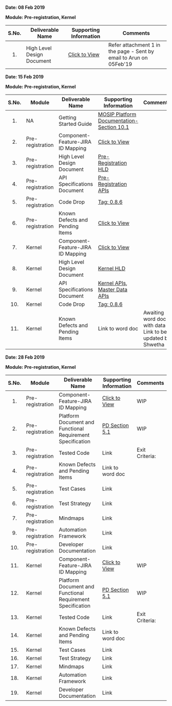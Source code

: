 **Date: 08 Feb 2019** 

**Module: Pre-registration, Kernel**

|**S.No.**| **Deliverable Name**| **Supporting Information**|**Comments**|
|:------:|-----|---|---|
|1.|High Level Design Document|[Click to View](https://github.com/mosip/mosip/wiki/TechnoForte-Deliverables---Attachments)|Refer attachment 1 in the page - Sent by email to Arun on 05Feb'19|


**Date: 15 Feb 2019**

**Module: Pre-registration, Kernel**

|**S.No.**|**Module**|**Deliverable Name**| **Supporting Information**|**Comments**|
|:------:|-----|---|---|---|
|1.|NA|Getting Started Guide|[MOSIP Platform Documentation-Section 10.1](https://github.com/mosip/mosip/wiki/Getting-Started)||
|2.|Pre-registration|Component-Feature-JIRA ID Mapping|[Click to View](https://github.com/mosip/mosip/wiki/Component-x-Feature-x-JIRA-ID-Mapping)||
|3.|Pre-registration|High Level Design Document|[Pre-Registration HLD](https://github.com/mosip/mosip/wiki/Pre-Registration)||
|4.|Pre-registration|API Specifications Document|[Pre-Registration APIs](https://github.com/mosip/mosip/wiki/Pre-Registration-APIs)||
|5.|Pre-registration|Code Drop|[Tag: 0.8.6](https://github.com/mosip/mosip/releases/tag/0.8.6) ||
|6.|Pre-registration|Known Defects and Pending Items|[Click to View](https://github.com/mosip/mosip/blob/master/docs/requirements/MOSIP_KnownDefects_PendingFeatures_Items_Pre-registration.docx)||
|7.|Kernel|Component-Feature-JIRA ID Mapping|[Click to View](https://github.com/mosip/mosip/wiki/Component-x-Feature-x-JIRA-ID-Mapping)||
|8.|Kernel|High Level Design Document|[Kernel HLD](https://github.com/mosip/mosip/wiki/Kernel) | |
|9.|Kernel|API Specifications Document | [Kernel APIs](https://github.com/mosip/mosip/wiki/Kernel-APIs), [Master Data APIs](https://github.com/mosip/mosip/wiki/Master-data-APIs) |  |
|10.|Kernel|Code Drop|[Tag: 0.8.6](https://github.com/mosip/mosip/releases/tag/0.8.6)||
|11.|Kernel|Known Defects and Pending Items|Link to word doc|Awaiting word doc with data - Link to be updated by Shwetha|


**Date: 28 Feb 2019**

**Module: Pre-registration, Kernel**

|**S.No.**|**Module**|**Deliverable Name**| **Supporting Information**|**Comments**|
|:------:|-----|---|---|---|
|1.|Pre-registration|Component-Feature-JIRA ID Mapping|[Click to View](https://github.com/mosip/mosip/wiki/Component-x-Feature-x-JIRA-ID-Mapping)|WIP|
|2.|Pre-registration|Platform Document and Functional Requirement Specification|[PD Section 5.1](https://github.com/mosip/mosip/wiki/Functional-Requirement-Specification)|WIP|
|3.|Pre-registration|Tested Code|Link|Exit Criteria: |
|4.|Pre-registration|Known Defects and Pending Items|Link to word doc||
|5.|Pre-registration|Test Cases|Link||
|6.|Pre-registration|Test Strategy|Link||
|7.|Pre-registration|Mindmaps|Link||
|9.|Pre-registration|Automation Framework|Link||
|10.|Pre-registration|Developer Documentation|Link||
|11.|Kernel|Component-Feature-JIRA ID Mapping|[Click to View](https://github.com/mosip/mosip/wiki/Component-x-Feature-x-JIRA-ID-Mapping)|WIP|
|12.|Kernel|Platform Document and Functional Requirement Specification|[PD Section 5.1](https://github.com/mosip/mosip/wiki/Functional-Requirement-Specification)|WIP|
|13.|Kernel|Tested Code|Link|Exit Criteria: |
|14.|Kernel|Known Defects and Pending Items|Link to word doc||
|15.|Kernel|Test Cases|Link||
|16.|Kernel|Test Strategy|Link||
|17.|Kernel|Mindmaps|Link||
|18.|Kernel|Automation Framework|Link||
|19.|Kernel|Developer Documentation|Link||